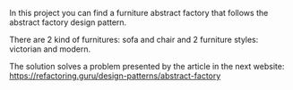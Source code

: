 In this project you can find a furniture abstract factory that follows the 
abstract factory design pattern.

There are 2 kind of furnitures: sofa and chair and 2 furniture styles:
victorian and modern.

The solution solves a problem presented by the article in the next website:
https://refactoring.guru/design-patterns/abstract-factory